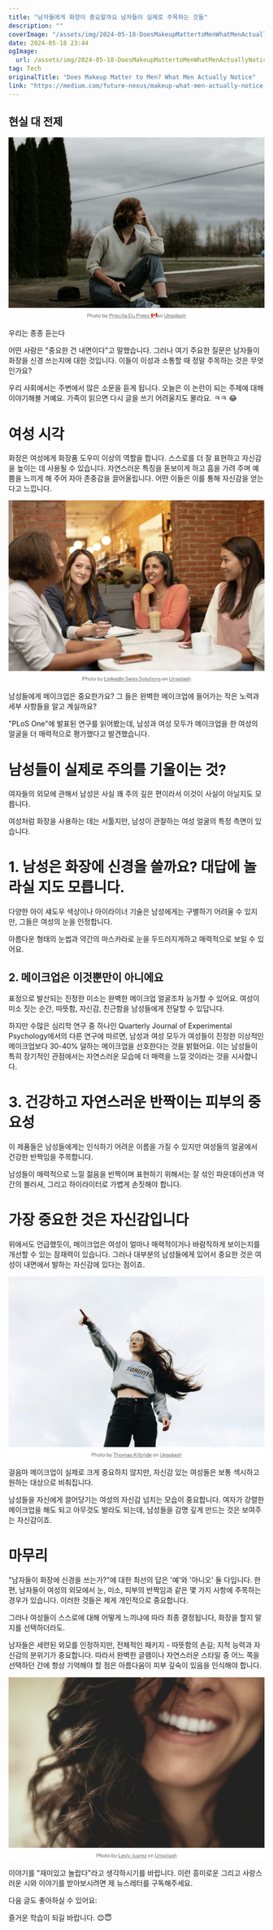 ```yaml
---
title: "남자들에게 화장이 중요할까요 남자들이 실제로 주목하는 것들"
description: ""
coverImage: "/assets/img/2024-05-18-DoesMakeupMattertoMenWhatMenActuallyNotice_0.png"
date: 2024-05-18 23:44
ogImage: 
  url: /assets/img/2024-05-18-DoesMakeupMattertoMenWhatMenActuallyNotice_0.png
tag: Tech
originalTitle: "Does Makeup Matter to Men? What Men Actually Notice"
link: "https://medium.com/future-nexus/makeup-what-men-actually-notice-e5317d8c68f7"
---
```



## 현실 대 전제

<img src="/assets/img/2024-05-18-DoesMakeupMattertoMenWhatMenActuallyNotice_0.png" />

우리는 종종 듣는다

어떤 사람은 "중요한 건 내면이다"고 말했습니다. 그러나 여기 주요한 질문은 남자들이 화장을 신경 쓰는지에 대한 것입니다. 이들이 이성과 소통할 때 정말 주목하는 것은 무엇인가요?

<div class="content-ad"></div>

우리 사회에서는 주변에서 많은 소문을 듣게 됩니다. 오늘은 이 논란이 되는 주제에 대해 이야기해볼 거예요. 가족이 읽으면 다시 글을 쓰기 어려울지도 몰라요. ㅋㅋ 😂

# 여성 시각

화장은 여성에게 화장품 도우미 이상의 역할을 합니다. 스스로를 더 잘 표현하고 자신감을 높이는 데 사용될 수 있습니다. 자연스러운 특징을 돋보이게 하고 흠을 가려 주며 예쁨을 느끼게 해 주어 자아 존중감을 끌어올립니다. 어떤 이들은 이를 통해 자신감을 얻는다고 느낍니다.

![이미지](/assets/img/2024-05-18-DoesMakeupMattertoMenWhatMenActuallyNotice_1.png)

<div class="content-ad"></div>

남성들에게 메이크업은 중요한가요? 그 들은 완벽한 메이크업에 들어가는 작은 노력과 세부 사항들을 알고 계실까요?

"PLoS One"에 발표된 연구를 읽어봤는데, 남성과 여성 모두가 메이크업을 한 여성의 얼굴을 더 매력적으로 평가했다고 발견했습니다.

# 남성들이 실제로 주의를 기울이는 것?

여자들의 외모에 관해서 남성은 사실 꽤 주의 깊은 편이라서 이것이 사실이 아닐지도 모릅니다.

<div class="content-ad"></div>

여성처럼 화장을 사용하는 데는 서툴지만, 남성이 관찰하는 여성 얼굴의 특정 측면이 있습니다. 

# 1. 남성은 화장에 신경을 쓸까요? 대답에 놀라실 지도 모릅니다.

다양한 아이 섀도우 색상이나 아이라이너 기술은 남성에게는 구별하기 어려울 수 있지만, 그들은 여성의 눈을 인정합니다.

<div class="content-ad"></div>

아름다운 형태의 눈썹과 약간의 마스카라로 눈을 두드러지게하고 매력적으로 보일 수 있어요.

## 2. 메이크업은 이것뿐만이 아니에요

표정으로 발산되는 진정한 미소는 완벽한 메이크업 얼굴조차 능가할 수 있어요. 여성이 미소 짓는 순간, 따뜻함, 자신감, 친근함을 남성들에게 전달할 수 있답니다.

하지만 수많은 심리학 연구 중 하나인 Quarterly Journal of Experimental Psychology에서의 다른 연구에 따르면, 남성과 여성 모두가 여성들이 진정한 이상적인 메이크업보다 30-40% 덜하는 메이크업을 선호한다는 것을 밝혔어요. 이는 남성들이 특히 장기적인 관점에서는 자연스러운 모습에 더 매력을 느낄 것이라는 것을 시사합니다.

<div class="content-ad"></div>

# 3. 건강하고 자연스러운 반짝이는 피부의 중요성

이 제품들은 남성들에게는 인식하기 어려운 이름을 가질 수 있지만 여성들의 얼굴에서 건강한 반짝임을 주목합니다.

남성들이 매력적으로 느낄 젊음을 반짝이며 표현하기 위해서는 잘 섞인 파운데이션과 약간의 블러셔, 그리고 하이라이터로 가볍게 손짓해야 합니다.

# 가장 중요한 것은 자신감입니다

<div class="content-ad"></div>

위에서도 언급했듯이, 메이크업은 여성이 얼마나 매력적이거나 바람직하게 보이는지를 개선할 수 있는 잠재력이 있습니다. 그러나 대부분의 남성들에게 있어서 중요한 것은 여성이 내면에서 발하는 자신감에 있다는 점이죠.

![이미지](/assets/img/2024-05-18-DoesMakeupMattertoMenWhatMenActuallyNotice_3.png)

걸음마 메이크업이 실제로 크게 중요하지 않지만, 자신감 있는 여성들은 보통 섹시하고 원하는 대상으로 비춰집니다.

남성들을 자신에게 끌어당기는 여성의 자신감 넘치는 모습이 중요합니다. 여자가 강렬한 메이크업을 해도 되고 아무것도 발라도 되는데, 남성들을 감명 깊게 만드는 것은 보여주는 자신감이죠.

<div class="content-ad"></div>

# 마무리

"남자들이 화장에 신경을 쓰는가?"에 대한 최선의 답은 '예'와 '아니오' 둘 다입니다. 한편, 남자들이 여성의 외모에서 눈, 미소, 피부의 반짝임과 같은 몇 가지 사항에 주목하는 경우가 있습니다. 이러한 것들은 제게 개인적으로 중요합니다.

그러나 여성들이 스스로에 대해 어떻게 느끼냐에 따라 최종 결정됩니다, 화장을 할지 말지를 선택하더라도.

남자들은 세련된 외모를 인정하지만, 전체적인 패키지 - 따뜻함의 손길; 지적 능력과 자신감의 분위기가 중요합니다. 따라서 완벽한 글램이나 자연스러운 스타일 중 어느 쪽을 선택하던 간에 항상 기억해야 할 점은 아름다움이 피부 깊숙이 있음을 인식해야 합니다.

<div class="content-ad"></div>

![image](/assets/img/2024-05-18-DoesMakeupMattertoMenWhatMenActuallyNotice_4.png)

이야기를 "재미있고 놀랍다"라고 생각하시기를 바랍니다. 이런 흥미로운 그리고 사랑스러운 시와 이야기를 받아보시려면 제 뉴스레터를 구독해주세요.

다음 글도 좋아하실 수 있어요:

즐거운 학습이 되길 바랍니다. 😊😇
